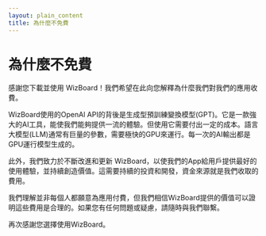 ```yaml
---
layout: plain_content
title: 為什麼不免費
---
```

# 為什麼不免費

感謝您下載並使用 WizBoard！我們希望在此向您解釋為什麼我們對我們的應用收費。

WizBoard使用的OpenAl API的背後是生成型預訓練變換模型(GPT)。它是一款強大的AI工具，能使我們能夠提供一流的體驗。但使用它需要付出一定的成本。語言大模型(LLM)通常有巨量的參數，需要極快的GPU來運行。每一次的AI輸出都是GPU運行模型生成的。

此外，我們致力於不斷改進和更新 WizBoard，以使我們的App給用戶提供最好的使用體驗，並持續創造價值。這需要持續的投資和開發，資金來源就是我們收取的費用。

我們理解並非每個人都願意為應用付費，但我們相信WizBoard提供的價值可以證明這些費用是合理的。如果您有任何問題或疑慮，請隨時與我們聯繫。

再次感謝您選擇使用WizBoard。
